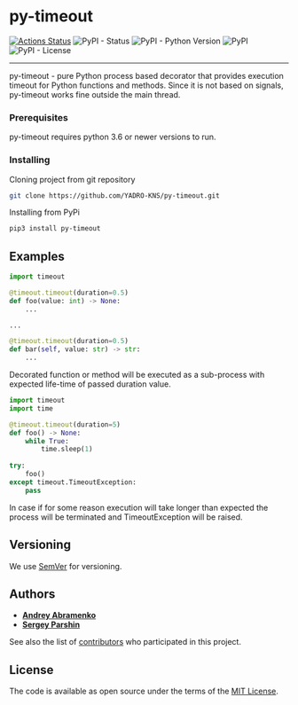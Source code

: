 # py-timeout

[![Actions Status](https://github.com/YADRO-KNS/py-timeout/workflows/Test%20py-timeout%20Library/badge.svg)](https://github.com/YADRO-KNS/py-timeout/actions)
![PyPI - Status](https://img.shields.io/pypi/status/py-timeout.svg)
![PyPI - Python Version](https://img.shields.io/pypi/pyversions/py-timeout.svg)
![PyPI](https://img.shields.io/pypi/v/py-timeout.svg)
![PyPI - License](https://img.shields.io/pypi/py-timeout.svg)

----
py-timeout - pure Python process based decorator that provides execution timeout for Python functions and methods. Since it is not based on signals, py-timeout works fine outside the main thread.

### Prerequisites

py-timeout requires python 3.6 or newer versions to run.

### Installing

Cloning project from git repository

```bash
git clone https://github.com/YADRO-KNS/py-timeout.git
```

Installing from PyPi

```bash
pip3 install py-timeout
```

## Examples

```python
import timeout

@timeout.timeout(duration=0.5)
def foo(value: int) -> None:
    ...

...

@timeout.timeout(duration=0.5)
def bar(self, value: str) -> str:
    ...

```

Decorated function or method will be executed as a sub-process with expected life-time of passed duration value.

```python
import timeout
import time

@timeout.timeout(duration=5)
def foo() -> None:
    while True:
        time.sleep(1)
    
try:
    foo()
except timeout.TimeoutException:
    pass
```

In case if for some reason execution will take longer than expected the process will be terminated and TimeoutException will be raised.

## Versioning

We use [SemVer](http://semver.org/) for versioning.

## Authors

* **[Andrey Abramenko](https://github.com/Strady)**
* **[Sergey Parshin](https://github.com/shooshp)**

See also the list of [contributors](https://github.com/YADRO-KNS/py-timeout/graphs/contributors) who participated in this project.

## License

The code is available as open source under the terms of the [MIT License](LICENSE).
